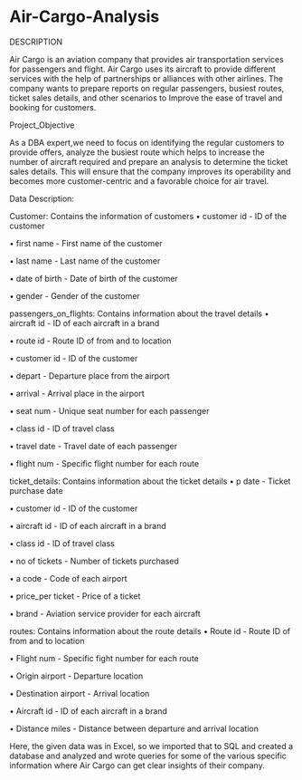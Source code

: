 # Air-Cargo-Analysis
DESCRIPTION

Air Cargo is an aviation company that provides air transportation services for passengers and flight. Air Cargo uses its aircraft to provide different services with the help of partnerships or alliances with other airlines. The company wants to prepare reports on regular passengers, busiest routes, ticket sales details, and other scenarios to Improve the ease of travel and booking for customers.

Project_Objective

As a DBA expert,we need to focus on identifying the regular customers to provide offers, analyze the busiest route which helps to increase the number of aircraft required and prepare an analysis to determine the ticket sales details. This will ensure that the company improves its operability and becomes more customer-centric and a favorable choice for air travel.

Data Description:

Customer: Contains the information of customers
• customer id - ID of the customer

• first name - First name of the customer

• last name - Last name of the customer

• date of birth - Date of birth of the customer

• gender - Gender of the customer

passengers_on_flights: Contains information about the travel details
• aircraft id - ID of each aircraft in a brand

• route id - Route ID of from and to location

• customer id - ID of the customer

• depart - Departure place from the airport

• arrival - Arrival place in the airport

• seat num - Unique seat number for each passenger

• class id - ID of travel class

• travel date - Travel date of each passenger

• flight num - Specific flight number for each route

ticket_details: Contains information about the ticket details
• p date - Ticket purchase date

• customer id - ID of the customer

• aircraft id - ID of each aircraft in a brand

• class id - ID of travel class

• no of tickets - Number of tickets purchased

• a code - Code of each airport

• price_per ticket - Price of a ticket

• brand - Aviation service provider for each aircraft

routes: Contains information about the route details
• Route id - Route ID of from and to location

• Flight num - Specific fight number for each route

• Origin airport - Departure location

• Destination airport - Arrival location

• Aircraft id - ID of each aircraft in a brand

• Distance miles - Distance between departure and arrival location

Here, the given data was in Excel, so we imported that to SQL and created a database and analyzed and wrote queries for some of the various specific information where Air Cargo can get clear insights of their company.



